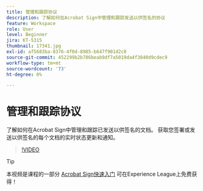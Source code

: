 ```yaml
---
title: 管理和跟踪协议
description: 了解如何在Acrobat Sign中管理和跟踪发送以供签名的协议
feature: Workspace
role: User
level: Beginner
jira: KT-5315
thumbnail: 17341.jpg
exl-id: af5683ba-8376-4f0d-8985-b647f901d2c0
source-git-commit: 452299b2b786beab9df7a5019da4f3840d9cdec9
workflow-type: tm+mt
source-wordcount: '73'
ht-degree: 0%

---
```


# 管理和跟踪协议

了解如何在Acrobat Sign中管理和跟踪已发送以供签名的文档。 获取您签署或发送以供签名的每个文档的实时状态更新和通知。

>[!VIDEO](https://video.tv.adobe.com/v/338695?quality=12&learn=on&hidetitle=true)

>[!TIP]
>
>本视频是课程的一部分 [Acrobat Sign快速入门](https://experienceleague.adobe.com/?recommended=Sign-U-1-2020.1) 可在Experience League上免费获得！
